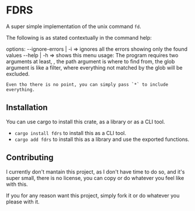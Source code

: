 
# FDRS

A super simple implementation of the unix command `fd`.

The following is as stated contextually in the command help:

options:
    --ignore-errors | -i => ignores all the errors showing only the found values
    --help | -h => shows this menu
usage:
    The program requires two arguments at least, <path> <glob>, the
    path argument is where to find from, the glob argument is like
    a filter, where everything not matched by the glob will be excluded.

    Even tho there is no point, you can simply pass `*` to include
    everything.

## Installation

You can use cargo to install this crate, as a library or as a CLI tool.

 - `cargo install fdrs` to install this as a CLI tool.
 - `cargo add fdrs` to install this as a library and use the exported functions.

## Contributing

I currently don't mantain this project, as I don't have time to do so, and it's super
small, there is no license, you can copy or do whatever you feel like with this.

If you for any reason want this project, simply fork it or do whatever you please
with it.
